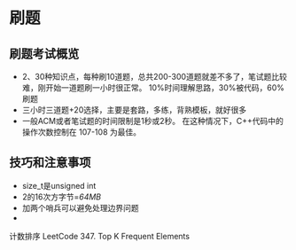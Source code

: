 # 刷题

## 刷题考试概览

* 2、30种知识点，每种刷10道题，总共200-300道题就差不多了，笔试题比较难，刚开始一道题刷一小时很正常。 10%时间理解思路，30%被代码，60%刷题
* 三小时三道题+20选择，主要是套路，多练，背熟模板，就好很多
* 一般ACM或者笔试题的时间限制是1秒或2秒。 在这种情况下，C++代码中的操作次数控制在 107-108 为最佳。

## 技巧和注意事项

* size\_t是unsigned int
* 2的16次方字节=_64MB_
* 加两个哨兵可以避免处理边界问题
* 
计数排序 LeetCode 347. Top K Frequent Elements

